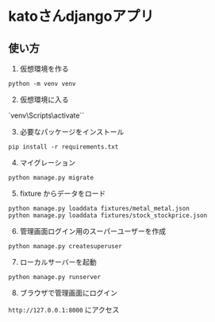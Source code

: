 # katoさんdjangoアプリ

## 使い方

1. 仮想環境を作る

`python -m venv venv`

2. 仮想環境に入る

`venv\Scripts\activate``

3. 必要なパッケージをインストール

```shell
pip install -r requirements.txt
```

4. マイグレーション

```shell
python manage.py migrate
```

5. fixture からデータをロード

```shell
python manage.py loaddata fixtures/metal_metal.json
python manage.py loaddata fixtures/stock_stockprice.json
```

6. 管理画面ログイン用のスーパーユーザーを作成

```shell
python manage.py createsuperuser
```

7. ローカルサーバーを起動

```shell
python manage.py runserver
```

8. ブラウザで管理画面にログイン

`http://127.0.0.1:8000` にアクセス